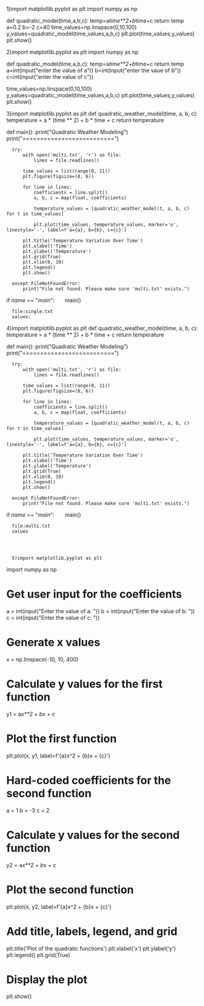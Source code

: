 1)import matplotlib.pyplot as plt
import numpy as np

def quadratic_model(time,a,b,c):
  temp=a*time**2+b*time+c
  return temp
a=0.2
b=-2
c=40
time_values=np.linspace(0,10,100)
y_values=quadratic_model(time_values,a,b,c)
plt.plot(time_values,y_values)
plt.show()

2)import matplotlib.pyplot as plt
import numpy as np

def quadratic_model(time,a,b,c):
  temp=a*time**2+b*time+c
  return temp
a=int(input("enter the value of a"))
b=int(input("enter the vaue of b"))
c=int(input("enter the value of c"))

time_values=np.linspace(0,10,100)
y_values=quadratic_model(time_values,a,b,c)
plt.plot(time_values,y_values)
plt.show()


3)import matplotlib.pyplot as plt
def quadratic_weather_model(time, a, b, c):
      temperature = a * (time ** 2) + b * time + c
      return temperature

def main():
      print("Quadratic Weather Modeling")
      print("==========================")

      try:
          with open('multi.txt', 'r') as file:
              lines = file.readlines()

          time_values = list(range(0, 11)) 
          plt.figure(figsize=(8, 6))

          for line in lines:
              coefficients = line.split()
              a, b, c = map(float, coefficients)

              temperature_values = [quadratic_weather_model(t, a, b, c) for t in time_values]

              plt.plot(time_values, temperature_values, marker='o', linestyle='-', label=f'a={a}, b={b}, c={c}')

          plt.title('Temperature Variation Over Time')
          plt.xlabel('Time')
          plt.ylabel('Temperature')
          plt.grid(True)
          plt.xlim(0, 10)
          plt.legend()
          plt.show()

      except FileNotFoundError:
          print("File not found. Please make sure 'multi.txt' exists.")

if _name_ == "_main_":
      main()

      file:single.txt
      values:



      
4)import matplotlib.pyplot as plt
def quadratic_weather_model(time, a, b, c):
      temperature = a * (time ** 2) + b * time + c
      return temperature

def main():
      print("Quadratic Weather Modeling")
      print("==========================")

      try:
          with open('multi.txt', 'r') as file:
              lines = file.readlines()

          time_values = list(range(0, 11)) 
          plt.figure(figsize=(8, 6))

          for line in lines:
              coefficients = line.split()
              a, b, c = map(float, coefficients)

              temperature_values = [quadratic_weather_model(t, a, b, c) for t in time_values]

              plt.plot(time_values, temperature_values, marker='o', linestyle='-', label=f'a={a}, b={b}, c={c}')

          plt.title('Temperature Variation Over Time')
          plt.xlabel('Time')
          plt.ylabel('Temperature')
          plt.grid(True)
          plt.xlim(0, 10)
          plt.legend()
          plt.show()

      except FileNotFoundError:
          print("File not found. Please make sure 'multi.txt' exists.")

if _name_ == "_main_":
      main()

      file:multi.txt
      values




      5)import matplotlib.pyplot as plt
import numpy as np

# Get user input for the coefficients
a = int(input("Enter the value of a: "))
b = int(input("Enter the value of b: "))
c = int(input("Enter the value of c: "))

# Generate x values
x = np.linspace(-10, 10, 400)

# Calculate y values for the first function
y1 = a*x**2 + b*x + c

# Plot the first function
plt.plot(x, y1, label=f'{a}x^2 + {b}x + {c}')

# Hard-coded coefficients for the second function
a = 1
b = -3
c = 2

# Calculate y values for the second function
y2 = a*x**2 + b*x + c

# Plot the second function
plt.plot(x, y2, label=f'{a}x^2 + {b}x + {c}')

# Add title, labels, legend, and grid
plt.title('Plot of the quadratic functions')
plt.xlabel('x')
plt.ylabel('y')
plt.legend()
plt.grid(True)

# Display the plot
plt.show()
